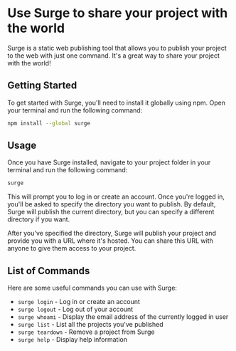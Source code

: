 # Use Surge to share your project with the world

Surge is a static web publishing tool that allows you to publish your project to the web with just one command. It's a great way to share your project with the world!

## Getting Started

To get started with Surge, you'll need to install it globally using npm. Open your terminal and run the following command:

```bash
npm install --global surge
```

## Usage

Once you have Surge installed, navigate to your project folder in your terminal and run the following command:

```bash
surge
```

This will prompt you to log in or create an account. Once you're logged in, you'll be asked to specify the directory you want to publish. By default, Surge will publish the current directory, but you can specify a different directory if you want.

After you've specified the directory, Surge will publish your project and provide you with a URL where it's hosted. You can share this URL with anyone to give them access to your project.

## List of Commands

Here are some useful commands you can use with Surge:

- `surge login` - Log in or create an account
- `surge logout` - Log out of your account
- `surge whoami` - Display the email address of the currently logged in user
- `surge list` - List all the projects you've published
- `surge teardown` - Remove a project from Surge
- `surge help` - Display help information

